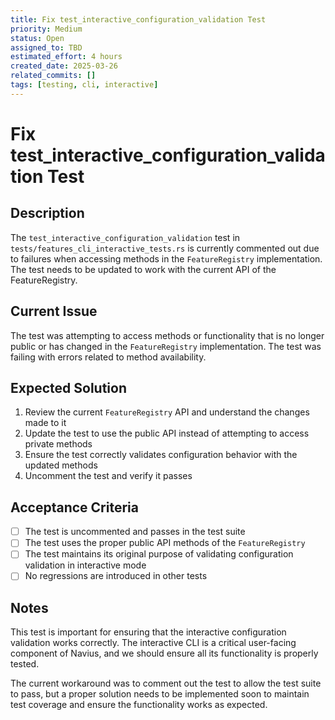 ```yaml
---
title: Fix test_interactive_configuration_validation Test
priority: Medium
status: Open
assigned_to: TBD
estimated_effort: 4 hours
created_date: 2025-03-26
related_commits: []
tags: [testing, cli, interactive]
---
```


# Fix test_interactive_configuration_validation Test

## Description

The `test_interactive_configuration_validation` test in `tests/features_cli_interactive_tests.rs` is currently 
commented out due to failures when accessing methods in the `FeatureRegistry` implementation. The test needs to 
be updated to work with the current API of the FeatureRegistry.

## Current Issue

The test was attempting to access methods or functionality that is no longer public or has changed in the
`FeatureRegistry` implementation. The test was failing with errors related to method availability.

## Expected Solution

1. Review the current `FeatureRegistry` API and understand the changes made to it
2. Update the test to use the public API instead of attempting to access private methods
3. Ensure the test correctly validates configuration behavior with the updated methods
4. Uncomment the test and verify it passes

## Acceptance Criteria

- [ ] The test is uncommented and passes in the test suite
- [ ] The test uses the proper public API methods of the `FeatureRegistry`
- [ ] The test maintains its original purpose of validating configuration validation in interactive mode
- [ ] No regressions are introduced in other tests

## Notes

This test is important for ensuring that the interactive configuration validation works correctly. 
The interactive CLI is a critical user-facing component of Navius, and we should ensure all its 
functionality is properly tested.

The current workaround was to comment out the test to allow the test suite to pass, but a proper 
solution needs to be implemented soon to maintain test coverage and ensure the functionality works 
as expected. 